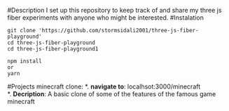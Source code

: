 #Description
I set up this repository to keep track of and share my three js fiber experiments with anyone who might be interested.
#Instalation
 ```
 git clone 'https://github.com/stormsidali2001/three-js-fiber-playground'
 cd three-js-fiber-playground
 cd three-js-fiber-playground1
 
 npm install 
 or
 yarn 
 ```
 #Projects
 minecraft clone: 
 *. **navigate to**: localhsot:3000/minecraft   
 *. **Decription**:
 A basic clone of some of the features of  the famous game minecraft 
